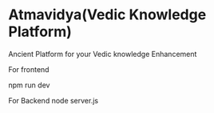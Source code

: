 
  # Atmavidya(Vedic Knowledge Platform)
Ancient  Platform  for your Vedic knowledge Enhancement 

For frontend   

npm run dev

For Backend 
node server.js




